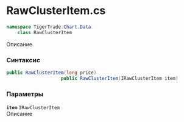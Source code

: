 
# RawClusterItem.cs
```csharp
namespace TigerTrade.Chart.Data  
    class RawClusterItem
```

Описание

### Синтаксис
```csharp
public RawClusterItem(long price)
                    public RawClusterItem(IRawClusterItem item)
```

### Параметры
**`item`** `IRawClusterItem`  
 Описание  
  

                    
                    